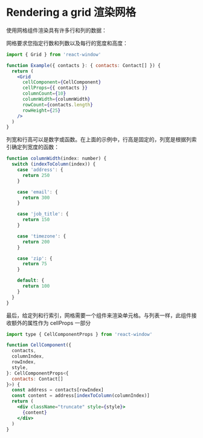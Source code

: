 # Rendering a grid 渲染网格

使用网格组件渲染具有许多行和列的数据：

网格要求您指定行数和列数以及每行的宽度和高度：

```jsx
import { Grid } from 'react-window'

function Example({ contacts }: { contacts: Contact[] }) {
  return (
    <Grid
      cellComponent={CellComponent}
      cellProps={{ contacts }}
      columnCount={10}
      columnWidth={columnWidth}
      rowCount={contacts.length}
      rowHeight={25}
    />
  )
}
```
列宽和行高可以是数字或函数。在上面的示例中，行高是固定的，列宽是根据列索引确定列宽度的函数：

```jsx
function columnWidth(index: number) {
  switch (indexToColumn(index)) {
    case 'address': {
      return 250
    }

    case 'email': {
      return 300
    }

    case 'job_title': {
      return 150
    }

    case 'timezone': {
      return 200
    }

    case 'zip': {
      return 75
    }

    default: {
      return 100
    }
  }
}
```
最后，给定列和行索引，网格需要一个组件来渲染单元格。与列表一样，此组件接收额外的属性作为 cellProps 一部分

```jsx
import type { CellComponentProps } from 'react-window'

function CellComponent({
  contacts,
  columnIndex,
  rowIndex,
  style,
}: CellComponentProps<{
  contacts: Contact[]
}>) {
  const address = contacts[rowIndex]
  const content = address[indexToColumn(columnIndex)]
  return (
    <div className="truncate" style={style}>
      {content}
    </div>
  )
}
```